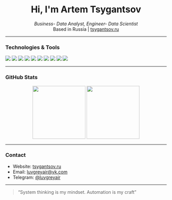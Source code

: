 <h1 align="center">Hi, I'm Artem Tsygantsov</h1>

<p align="center">
  <em>Business- Data Analyst, Engineer- Data Scientist</em><br>
  Based in Russia | <a href="https://tsygantsov.ru">tsygantsov.ru</a>
</p>

---

### Technologies & Tools

<p>
  <!-- Ядро: Язык и платформы -->
  <img src="https://img.shields.io/badge/Python-3776AB?style=for-the-badge&logo=python&logoColor=white"/>
  <img src="https://img.shields.io/badge/Jupyter-F37626?style=for-the-badge&logo=jupyter&logoColor=white"/>

  <!-- Data Science -->
  <img src="https://img.shields.io/badge/Scikit--Learn-F7931E?style=for-the-badge&logo=scikit-learn&logoColor=white"/>
  <img src="https://img.shields.io/badge/XGBoost-EC0000?style=for-the-badge&logo=xgboost&logoColor=white"/>

  <!-- DevOps -->
  <img src="https://img.shields.io/badge/Docker-2496ED?style=for-the-badge&logo=docker&logoColor=white"/>
  <img src="https://img.shields.io/badge/Kubernetes-326CE5?style=for-the-badge&logo=kubernetes&logoColor=white"/>
  <img src="https://img.shields.io/badge/GitHub_Actions-2088FF?style=for-the-badge&logo=githubactions&logoColor=white"/>

  <!-- Базы данных -->
  <img src="https://img.shields.io/badge/PostgreSQL-4169E1?style=for-the-badge&logo=postgresql&logoColor=white"/>
  <img src="https://img.shields.io/badge/MongoDB-47A248?style=for-the-badge&logo=mongodb&logoColor=white"/>

  <!-- Визуализация -->
  <img src="https://img.shields.io/badge/Plotly-3F4F75?style=for-the-badge&logo=plotly&logoColor=white"/>
</p>

---

### GitHub Stats

<p align="center">
  <img height="165" src="https://github-readme-stats.vercel.app/api?username=danlikendy&show_icons=true&theme=gruvbox" />
  <img height="165" src="https://github-readme-stats.vercel.app/api/top-langs/?username=danlikendy&layout=compact&theme=gruvbox" />
</p>

---

### Contact

- Website: [tsygantsov.ru](https://tsygantsov.ru)
- Email: luvgreyair@vk.com
- Telegram: [@luvgreyair](https://t.me/luvgreyair)

---

> “System thinking is my mindset. Automation is my craft”
